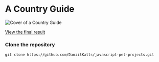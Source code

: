 # A Country Guide

![Cover of a Country Guide](https://github.com/DaniilKalts/javascript-pet-projects/assets/109500182/07754487-617a-4b95-9846-03f820c93911)

[View the final result](https://country-guide-kd.netlify.app/)

### Clone the repository

```
git clone https://github.com/DaniilKalts/javascript-pet-projects.git
```
